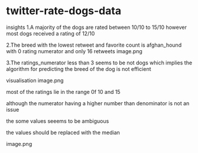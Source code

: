 # twitter-rate-dogs-data
insights
1.A majority of the dogs are rated between 10/10 to 15/10 however most dogs received a rating of 12/10

2.The breed with the lowest retweet and favorite count is afghan_hound with 0 rating numerator and only 16 retweets image.png

3.The ratings_numerator less than 3 seems to be not dogs which implies the algorithm for predicting the breed of the dog is not efficient

visualisation
image.png

most of the ratings lie in the range 0f 10 and 15

although the numerator having a higher number than denominator is not an issue

the some values seeems to be ambiguous

the values should be replaced with the median

image.png
